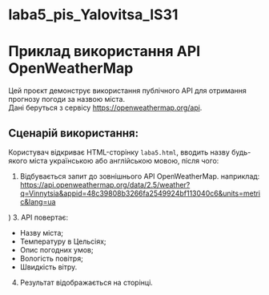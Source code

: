 # laba5_pis_Yalovitsa_IS31
# Приклад використання API OpenWeatherMap
Цей проєкт демонструє використання публічного API для отримання прогнозу погоди за назвою міста.  
Дані беруться з сервісу https://openweathermap.org/api.

## Сценарій використання:
Користувач відкриває HTML-сторінку `laba5.html`, вводить назву будь-якого міста українською або англійською мовою, після чого:
1. Відбувається запит до зовнішнього API OpenWeatherMap.
наприклад: https://api.openweathermap.org/data/2.5/weather?q=Vinnytsia&appid=48c39808b3266fa2549924bf113040c6&units=metric&lang=ua

)
3. API повертає:
   - Назву міста;
   - Температуру в Цельсіях;
   - Опис погодних умов;
   - Вологість повітря;
   - Швидкість вітру.
4. Результат відображається на сторінці.


